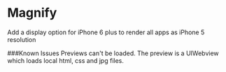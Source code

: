 Magnify
================

Add a display option for iPhone 6 plus to render all apps as iPhone 5 resolution


###Known Issues
Previews can't be loaded. The preview is a UIWebview which loads local html, css and jpg files.